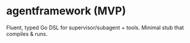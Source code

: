 # agentframework (MVP)

Fluent, typed Go DSL for supervisor/subagent + tools. Minimal stub that compiles & runs.
